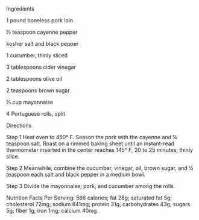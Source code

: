 Ingredients

1 pound boneless pork loin

½ teaspoon cayenne pepper

kosher salt and black pepper

1 cucumber, thinly sliced

3 tablespoons cider vinegar

2 tablespoons olive oil

2 teaspoons brown sugar

⅓ cup mayonnaise

4 Portuguese rolls, split


Directions

Step 1
Heat oven to 450° F. Season the pork with the cayenne and ¼ teaspoon salt. Roast on a rimmed baking sheet until an instant-read thermometer inserted in the center reaches 145° F, 20 to 25 minutes; thinly slice.

Step 2
Meanwhile, combine the cucumber, vinegar, oil, brown sugar, and ¼ teaspoon each salt and black pepper in a medium bowl.

Step 3
Divide the mayonnaise, pork, and cucumber among the rolls.


Nutrition Facts
Per Serving: 566 calories; fat 28g; saturated fat 5g; cholesterol 72mg; sodium 841mg; protein 31g; carbohydrates 43g; sugars 5g; fiber 1g; iron 1mg; calcium 40mg.
